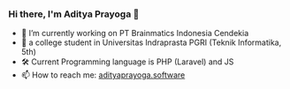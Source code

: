 ### Hi there, I'm Aditya Prayoga 👋

- 🔭 I’m currently working on PT Brainmatics Indonesia Cendekia
- 🌱 a college student in Universitas Indraprasta PGRI (Teknik Informatika, 5th)
- 🛠 Current Programming language is PHP (Laravel) and JS
- 📫 How to reach me: [adityaprayoga.software](https://adityaprayoga.software)
<!--
- 👯 I’m looking to collaborate on ...
- 🤔 I’m looking for help with ...
- 💬 Ask me about ...
- 😄 Pronouns: ...
- ⚡ Fun fact: ...
-->
